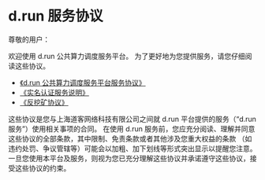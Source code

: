 # d.run 服务协议

尊敬的用户：

欢迎使用 d.run 公共算力调度服务平台。
为了更好地为您提供服务，请您仔细阅读这些协议。

- [《d.run 公共算力调度服务平台服务协议》](./sla.md)
- [《实名认证服务说明》](./name.md)
- [《反挖矿协议》](./miner.md)

这些协议是您与上海道客网络科技有限公司之间就 d.run 平台提供的服务（“d.run 服务”）使用相关事项的合同。
在使用 d.run 服务前，您应充分阅读、理解并同意这些协议的全部条款，其中限制、免责条款或者其他涉及您重大权益的条款
（如违约处罚、争议管辖等）可能会以加粗、加下划线等形式突出显示以提醒您注意。
一旦您使用本平台及服务，则视为您已充分理解这些协议并承诺遵守这些协议，接受这些协议的约束。
